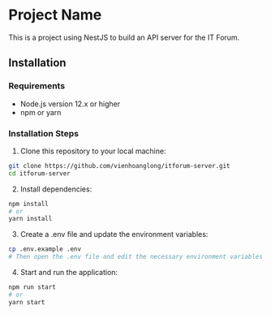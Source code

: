 # Project Name

This is a project using NestJS to build an API server for the IT Forum.

## Installation

### Requirements

- Node.js version 12.x or higher
- npm or yarn

### Installation Steps

1. Clone this repository to your local machine:

```bash
git clone https://github.com/vienhoanglong/itforum-server.git
cd itforum-server
```

2. Install dependencies:
```bash 
npm install
# or
yarn install
```
3. Create a .env file and update the environment variables:

```bash 
cp .env.example .env
# Then open the .env file and edit the necessary environment variables
```

4. Start and run the application:

```bash 
npm run start
# or
yarn start
```